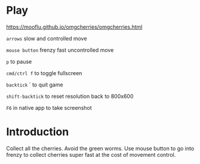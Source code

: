 # Play
https://mooflu.github.io/omgcherries/omgcherries.html

`arrows` slow and controlled move

`mouse button` frenzy fast uncontrolled move

`p` to pause

`cmd/ctrl f` to toggle fullscreen

`backtick` \` to quit game

`shift-backtick` to reset resolution back to 800x600

`F6` in native app to take screenshot

# Introduction
Collect all the cherries. Avoid the green worms. Use mouse button to go into frenzy to collect cherries super fast at the cost of movement control. 
